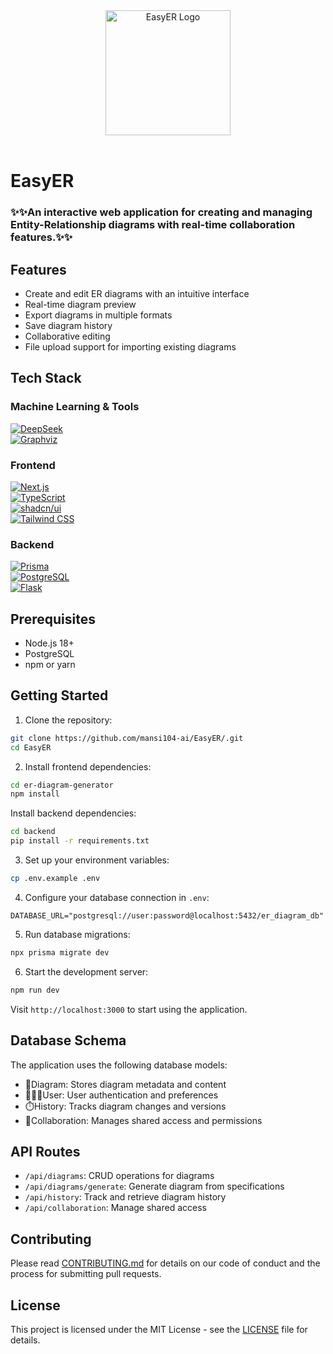 
<div align="center">
  <img src="https://github.com/mansi104-ai/EasyER/blob/main/logo_final.png" alt="EasyER Logo" height="200">
</div>

<br/>

# EasyER

### ✨✨An interactive web application for creating and managing Entity-Relationship diagrams with real-time collaboration features.✨✨

## Features

- Create and edit ER diagrams with an intuitive interface
- Real-time diagram preview
- Export diagrams in multiple formats
- Save diagram history
- Collaborative editing
- File upload support for importing existing diagrams


## Tech Stack

### Machine Learning & Tools  
[![DeepSeek](https://img.shields.io/badge/DeepSeek-FF6B6B?style=for-the-badge&logo=ai&logoColor=white)](https://deepseek.com/)  
[![Graphviz](https://img.shields.io/badge/Graphviz-2596be?style=for-the-badge&logo=graphviz&logoColor=white)](https://graphviz.gitlab.io/)  
<!-- [![Machine Learning](https://img.shields.io/badge/Machine_Learning-F7931E?style=for-the-badge&logo=python&logoColor=white)](https://scikit-learn.org/) -->

### Frontend  
[![Next.js](https://img.shields.io/badge/Next.js-000000?style=for-the-badge&logo=nextdotjs&logoColor=white)](https://nextjs.org/)  
[![TypeScript](https://img.shields.io/badge/TypeScript-3178C6?style=for-the-badge&logo=typescript&logoColor=white)](https://www.typescriptlang.org/)  
[![shadcn/ui](https://img.shields.io/badge/shadcn/ui-%23000000.svg?style=for-the-badge&logo=react&logoColor=white)](https://ui.shadcn.com/)  
[![Tailwind CSS](https://img.shields.io/badge/Tailwind_CSS-38B2AC?style=for-the-badge&logo=tailwind-css&logoColor=white)](https://tailwindcss.com/)

### Backend  
[![Prisma](https://img.shields.io/badge/Prisma-2D3748?style=for-the-badge&logo=prisma&logoColor=white)](https://www.prisma.io/)  
[![PostgreSQL](https://img.shields.io/badge/PostgreSQL-336791?style=for-the-badge&logo=postgresql&logoColor=white)](https://www.postgresql.org/)  
[![Flask](https://img.shields.io/badge/Flask-000000?style=for-the-badge&logo=flask&logoColor=white)](https://flask.palletsprojects.com/)


## Prerequisites

- Node.js 18+
- PostgreSQL
- npm or yarn

## Getting Started

1. Clone the repository:
```bash
git clone https://github.com/mansi104-ai/EasyER/.git
cd EasyER
```

2. Install frontend dependencies:
```bash
cd er-diagram-generator
npm install
```
   Install backend dependencies:
```bash
cd backend
pip install -r requirements.txt
```

3. Set up your environment variables:
```bash
cp .env.example .env
```

4. Configure your database connection in `.env`:
```
DATABASE_URL="postgresql://user:password@localhost:5432/er_diagram_db"
```

5. Run database migrations:
```bash
npx prisma migrate dev
```

6. Start the development server:
```bash
npm run dev
```

Visit `http://localhost:3000` to start using the application.

## Database Schema

The application uses the following database models:

- 📐Diagram: Stores diagram metadata and content
- 👩🏽‍💻User: User authentication and preferences
- ⏱️History: Tracks diagram changes and versions
- 🔗Collaboration: Manages shared access and permissions

## API Routes

- `/api/diagrams`: CRUD operations for diagrams
- `/api/diagrams/generate`: Generate diagram from specifications
- `/api/history`: Track and retrieve diagram history
- `/api/collaboration`: Manage shared access

## Contributing

Please read [CONTRIBUTING.md](CONTRIBUTING.md) for details on our code of conduct and the process for submitting pull requests.

## License

This project is licensed under the MIT License - see the [LICENSE](LICENSE) file for details.
